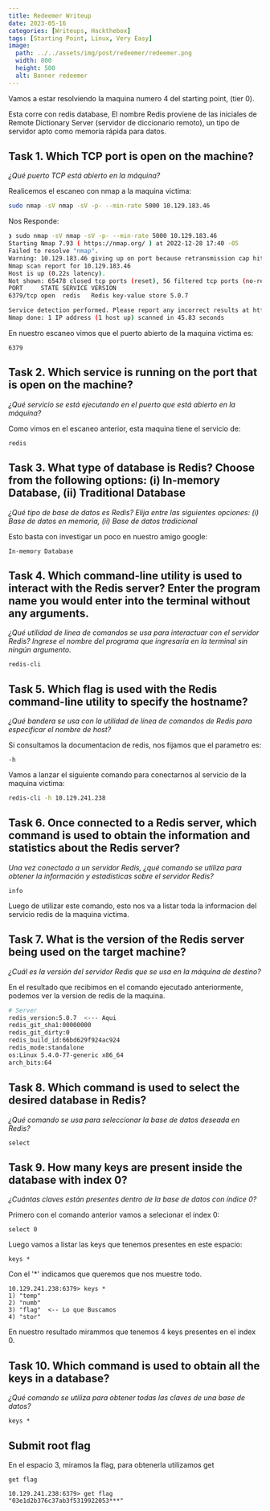 ```yaml
---
title: Redeemer Writeup
date: 2023-05-16
categories: [Writeups, Hackthebox]
tags: [Starting Point, Linux, Very Easy]
image:
  path: ../../assets/img/post/redeemer/redeemer.png
  width: 800
  height: 500
  alt: Banner redeemer
---
```


 
Vamos a estar resolviendo la maquina numero 4 del starting point, (tier 0).

Esta corre con redis database, El nombre Redis proviene de las iniciales de Remote Dictionary Server (servidor de diccionario remoto), un tipo de servidor apto como memoria rápida para datos. 

## Task 1. Which TCP port is open on the machine?

*¿Qué puerto TCP está abierto en la máquina?*

Realicemos el escaneo con nmap a la maquina victima: 
```bash
sudo nmap -sV nmap -sV -p- --min-rate 5000 10.129.183.46
```
Nos Responde:

```bash
❯ sudo nmap -sV nmap -sV -p- --min-rate 5000 10.129.183.46
Starting Nmap 7.93 ( https://nmap.org/ ) at 2022-12-28 17:40 -05
Failed to resolve "nmap".
Warning: 10.129.183.46 giving up on port because retransmission cap hit (10).
Nmap scan report for 10.129.183.46
Host is up (0.22s latency).
Not shown: 65478 closed tcp ports (reset), 56 filtered tcp ports (no-response)
PORT     STATE SERVICE VERSION
6379/tcp open  redis   Redis key-value store 5.0.7

Service detection performed. Please report any incorrect results at https://nmap.org/submit/ .
Nmap done: 1 IP address (1 host up) scanned in 45.83 seconds 
```

En nuestro escaneo vimos que el puerto abierto de la maquina victima es: 
```text
6379
```

## Task 2. Which service is running on the port that is open on the machine?

*¿Qué servicio se está ejecutando en el puerto que está abierto en la máquina?*

Como vimos en el escaneo anterior, esta maquina tiene el servicio de:
```text
redis
```

## Task 3. What type of database is Redis? Choose from the following options: (i) In-memory Database, (ii) Traditional Database

*¿Qué tipo de base de datos es Redis? Elija entre las siguientes opciones: (i) Base de datos en memoria, (ii) Base de datos tradicional*

Esto basta con investigar un poco en nuestro amigo google:
```text
In-memory Database
```

## Task 4. Which command-line utility is used to interact with the Redis server? Enter the program name you would enter into the terminal without any arguments.

*¿Qué utilidad de línea de comandos se usa para interactuar con el servidor Redis? Ingrese el nombre del programa que ingresaría en la terminal sin ningún argumento.*

```text 
redis-cli
```
## Task 5. Which flag is used with the Redis command-line utility to specify the hostname?

*¿Qué bandera se usa con la utilidad de línea de comandos de Redis para especificar el nombre de host?*

Si consultamos la documentacion de redis, nos fijamos que el parametro es:

```text
-h
```
Vamos a lanzar el siguiente comando para conectarnos al servicio de la maquina victima: 
```bash
redis-cli -h 10.129.241.238
```

## Task 6. Once connected to a Redis server, which command is used to obtain the information and statistics about the Redis server?

*Una vez conectado a un servidor Redis, ¿qué comando se utiliza para obtener la información y estadísticas sobre el servidor Redis?*

```text 
info
```
Luego de utilizar este comando, esto nos va a listar toda la informacion del servicio redis de la maquina victima.

## Task 7. What is the version of the Redis server being used on the target machine?

*¿Cuál es la versión del servidor Redis que se usa en la máquina de destino?*

En el resultado que recibimos en el comando ejecutado anteriormente, podemos ver la version de redis de la maquina.

```bash 
# Server
redis_version:5.0.7  <--- Aqui
redis_git_sha1:00000000
redis_git_dirty:0
redis_build_id:66bd629f924ac924
redis_mode:standalone
os:Linux 5.4.0-77-generic x86_64
arch_bits:64
```

## Task 8. Which command is used to select the desired database in Redis?

*¿Qué comando se usa para seleccionar la base de datos deseada en Redis?*

```text
select
```
## Task 9. How many keys are present inside the database with index 0?

*¿Cuántas claves están presentes dentro de la base de datos con índice 0?*

Primero con el comando anterior vamos a selecionar el index 0:
```text
select 0
```
Luego vamos a listar las keys que tenemos presentes en este espacio:
```text
keys *
```
Con el '*' indicamos que queremos que nos muestre todo.

```text
10.129.241.238:6379> keys *
1) "temp"
2) "numb"
3) "flag"  <-- Lo que Buscamos 
4) "stor"
```
En nuestro resultado mirammos que tenemos 4 keys presentes en el index 0.

## Task 10. Which command is used to obtain all the keys in a database?

*¿Qué comando se utiliza para obtener todas las claves de una base de datos?*

```text
keys *
```

## Submit root flag

En el espacio 3, miramos la flag, para obtenerla utilizamos get
```text
get flag
```

```text
10.129.241.238:6379> get flag
"03e1d2b376c37ab3f5319922053***"
```

